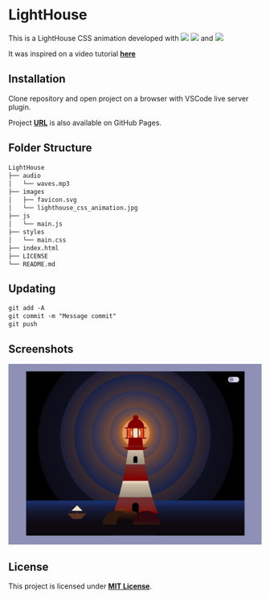 # **LightHouse**

This is a LightHouse CSS animation developed with [<img src = "https://img.shields.io/badge/-HTML5-E34F26?style=flat&logo=html5&logoColor=white">](https://html.spec.whatwg.org/) [<img src = "https://img.shields.io/badge/-CSS3-1572B6?style=flat&logo=css3&logoColor=white">](https://www.w3.org/Style/CSS/) and [<img src = "https://img.shields.io/badge/-JavaScript-F7DF1E?style=flat&logo=javascript&logoColor=black">](https://www.ecma-international.org/ecma-262/)

It was inspired on a video tutorial [**here**](https://www.youtube.com/watch?v=uzuqsxua89k)

## **Installation**

Clone repository and open project on a browser with VSCode live server plugin.

Project **[URL](https://anaguerraabaroa.github.io/Lighthouse/)** is also available on GitHub Pages.

## **Folder Structure**

```
LightHouse
├── audio
│   └── waves.mp3
├── images
│   ├── favicon.svg
│   └── lighthouse_css_animation.jpg
├── js
│   └── main.js
├── styles
│   └── main.css
├── index.html
├── LICENSE
└── README.md
```

## **Updating**

```
git add -A
git commit -m "Message commit"
git push
```

## **Screenshots**

![Lightroom](./images/lighthouse_css_animation.JPG)

## **License**

This project is licensed under [**MIT License**](https://spdx.org/licenses/MIT.html).
